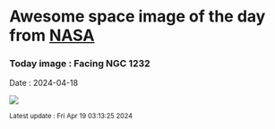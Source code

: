
# Awesome space image of the day from [NASA](https://api.nasa.gov/)

### Today image : Facing NGC 1232
Date : 2024-04-18

![](https://apod.nasa.gov/apod/image/2404/NGC1232_Eye_of_God_Galaxy_fullsize_2024-03-28_1024.jpg)

<small>Latest update : Fri Apr 19 03:13:25 2024</small>
        